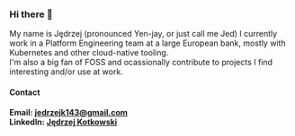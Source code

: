 ### Hi there 👋
My name is Jędrzej (pronounced Yen-jay, or just call me Jed) I currently work in a Platform Engineering team at a large European bank, mostly with Kubernetes and other cloud-native tooling.<br>
I'm also a big fan of FOSS and ocassionally contribute to projects I find interesting and/or use at work.

#### Contact
**Email: jedrzejk143@gmail.com**<br>
**LinkedIn: [Jędrzej Kotkowski](https://linkedin.com/in/jędrzej-kotkowski-84a79a289)**  


<!--
**jjsiv/jjsiv** is a ✨ _special_ ✨ repository because its `README.md` (this file) appears on your GitHub profile.

Here are some ideas to get you started:

- 🔭 I’m currently working on ...
- 🌱 I’m currently learning ...
- 👯 I’m looking to collaborate on ...
- 🤔 I’m looking for help with ...
- 💬 Ask me about ...
- 📫 How to reach me: ...
- 😄 Pronouns: ...
- ⚡ Fun fact: ...
-->
